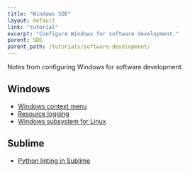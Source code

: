 ```yaml
---
title: "Windows SDE"
layout: default
link: "tutorial"
excerpt: "Configure Windows for software development."
parent: SDE
parent_path: /tutorials/software-development/
---
```

Notes from configuring Windows for software development.

## Windows
* [Windows context menu](context-menu.html)
* [Resource logging](resource-logging.html)
* [Windows subsystem for Linux](wsl.html)

## Sublime
* [Python linting in Sublime](python-linting.html)